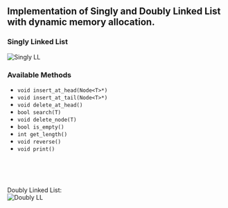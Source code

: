 ## Implementation of Singly and Doubly Linked List with dynamic memory allocation.

### Singly Linked List
<img src="https://cdn.softwaretestinghelp.com/wp-content/qa/uploads/2019/06/structure-of-a-singly-linked-list.png" alt="Singly LL" />

### Available Methods
- `void insert_at_head(Node<T>*)`
- `void insert_at_tail(Node<T>*)`
- `void delete_at_head()`
- `bool search(T)`
- `void delete_node(T)`
- `bool is_empty()`
- `int get_length()`
- `void reverse()`
- `void print()`

<br/>
<br/>
<br/>

Doubly Linked List:<br/>
<img src="https://cdn.softwaretestinghelp.com/wp-content/qa/uploads/2019/06/A-basic-layout-of-the-doubly-linked-list.png" alt="Doubly LL" />


